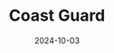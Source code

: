 ---
title: Coast Guard
fulltitle: Coast Guard

date: 2024-10-03

tags:
- 2024
characters:
- tzipora
- cobian
categories:
- story
keywords:
- 2024

rgb: 170, 167, 108

url: /stories/washed-ashore/
image: /images/fullres/coastguard.jpg
caption: The coast guard has arrived.
---